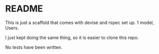 # README

This is just a scaffold that comes with devise and rspec set up. 1 model, Users.

I just kept doing the same thing, so it is easier to clone this repo.

No tests have been written.
